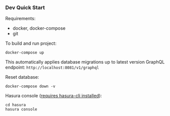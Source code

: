 ### Dev Quick Start

Requirements:

 - docker, docker-compose
 - git

To build and run project:

	docker-compose up

This automatically applies database migrations up to latest version
GraphQL endpoint: `http://localhost:8081/v1/graphql`

Reset database:

	docker-compose down -v

Hasura console ([requires hasura-cli installed](https://docs.hasura.io/1.0/graphql/manual/hasura-cli/install-hasura-cli.html#install-hasura-cli)):

	cd hasura
	hasura console

